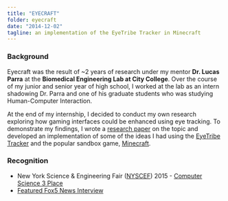 ```yaml
---
title: "EYECRAFT"
folder: eyecraft
date: "2014-12-02"
tagline: an implementation of the EyeTribe Tracker in Minecraft
---
```


### Background
Eyecraft was the result of ~2 years of research under my mentor **Dr. Lucas Parra** at the **Biomedical Engineering Lab at City College**. Over the course of my junior and senior year of high school, I worked at the lab as an intern shadowing Dr. Parra and one of his graduate students who was studying Human-Computer Interaction.

At the end of my internship, I decided to conduct my own research exploring how gaming interfaces could be enhanced using eye tracking. To demonstrate my findings, I wrote a [research paper](assets/eyecraft/paper.pdf) on the topic and developed an implementation of some of the ideas I had using the [EyeTribe Tracker](https://theeyetribe.com/) and the popular sandbox game, [Minecraft](https://minecraft.net).

### Recognition
- New York Science & Engineering Fair ([NYSCEF](https://nycsef.cuny.edu/)) 2015 - [Computer Science 3 Place](assets/eyecraft/award.pdf)   
- [Featured Fox5 News Interview](https://www.fox5ny.com/news/1445353-story)